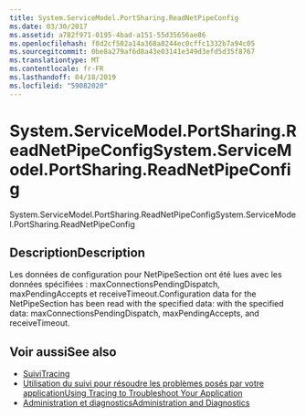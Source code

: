 ```yaml
---
title: System.ServiceModel.PortSharing.ReadNetPipeConfig
ms.date: 03/30/2017
ms.assetid: a782f971-0195-4bad-a151-55d35656ae86
ms.openlocfilehash: f8d2cf502a14a368a8244ec0cffc1332b7a94c05
ms.sourcegitcommit: 0be8a279af6d8a43e03141e349d3efd5d35f8767
ms.translationtype: MT
ms.contentlocale: fr-FR
ms.lasthandoff: 04/18/2019
ms.locfileid: "59082020"
---
```

# <a name="systemservicemodelportsharingreadnetpipeconfig"></a><span data-ttu-id="e07b2-102">System.ServiceModel.PortSharing.ReadNetPipeConfig</span><span class="sxs-lookup"><span data-stu-id="e07b2-102">System.ServiceModel.PortSharing.ReadNetPipeConfig</span></span>
<span data-ttu-id="e07b2-103">System.ServiceModel.PortSharing.ReadNetPipeConfig</span><span class="sxs-lookup"><span data-stu-id="e07b2-103">System.ServiceModel.PortSharing.ReadNetPipeConfig</span></span>  
  
## <a name="description"></a><span data-ttu-id="e07b2-104">Description</span><span class="sxs-lookup"><span data-stu-id="e07b2-104">Description</span></span>  
 <span data-ttu-id="e07b2-105">Les données de configuration pour NetPipeSection ont été lues avec les données spécifiées : maxConnectionsPendingDispatch, maxPendingAccepts et receiveTimeout.</span><span class="sxs-lookup"><span data-stu-id="e07b2-105">Configuration data for the NetPipeSection has been read with the specified data:  with the specified data: maxConnectionsPendingDispatch, maxPendingAccepts, and receiveTimeout.</span></span>  
  
## <a name="see-also"></a><span data-ttu-id="e07b2-106">Voir aussi</span><span class="sxs-lookup"><span data-stu-id="e07b2-106">See also</span></span>

- [<span data-ttu-id="e07b2-107">Suivi</span><span class="sxs-lookup"><span data-stu-id="e07b2-107">Tracing</span></span>](../../../../../docs/framework/wcf/diagnostics/tracing/index.md)
- [<span data-ttu-id="e07b2-108">Utilisation du suivi pour résoudre les problèmes posés par votre application</span><span class="sxs-lookup"><span data-stu-id="e07b2-108">Using Tracing to Troubleshoot Your Application</span></span>](../../../../../docs/framework/wcf/diagnostics/tracing/using-tracing-to-troubleshoot-your-application.md)
- [<span data-ttu-id="e07b2-109">Administration et diagnostics</span><span class="sxs-lookup"><span data-stu-id="e07b2-109">Administration and Diagnostics</span></span>](../../../../../docs/framework/wcf/diagnostics/index.md)
